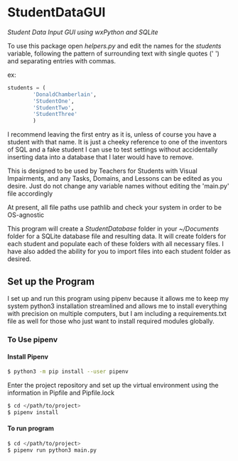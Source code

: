 # StudentDataGUI

*Student Data Input GUI using wxPython and SQLite*

To use this package open *helpers.py* and edit the names for the *students* variable, following the pattern of surrounding text with single quotes (' ') and separating entries with commas.

ex:

```python
students = (
        'DonaldChamberlain',
        'StudentOne',
        'StudentTwo',
        'StudentThree'
        )   
```

I recommend leaving the first entry as it is, unless of course you have a student with that name. It is just a cheeky reference to one of the inventors of SQL and a fake student I can use to test settings without
accidentally inserting data into a database that I later would have to remove.

This is designed to be used by Teachers for Students with Visual Impairments, and any Tasks, Domains, and Lessons can be edited as you desire. Just do not change any variable names without editing the 'main.py' file
accordingly

At present, all file paths use pathlib and check your system in order to be OS-agnostic

This program will create a *StudentDatabase* folder in your *~/Documents* folder for a SQLite database file and resulting data. It will create folders for each student and populate each of these folders with all
necessary files. I have also added the ability for you to import files into each student folder as desired.

## Set up the Program

I set up and run this program using pipenv because it allows me to keep my system python3 installation streamlined and allows me to install everything with precision on multiple computers, but I am including a
requirements.txt file as well for those who just want to install required modules globally.

### To Use pipenv

#### Install Pipenv

```bash
$ python3 -m pip install --user pipenv
```

Enter the project repository and set up the virtual environment using the information in Pipfile and Pipfile.lock

```bash
$ cd </path/to/project>
$ pipenv install
```

#### To run program

```bash
$ cd </path/to/project>
$ pipenv run python3 main.py
```
